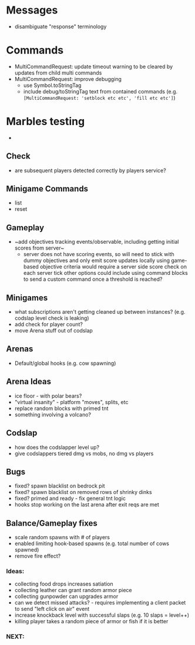 # Messages
- disambiguate "response" terminology

# Commands
- MultiCommandRequest: update timeout warning to be cleared by updates from child multi commands
- MultiCommandRequest: improve debugging
  - use Symbol.toStringTag
  - include debug/toStringTag text from contained commands (e.g. `[MultiCommandRequest: 'setblock etc etc', 'fill etc etc']`)

# Marbles testing
- 

## Check
- are subsequent players detected correctly by players service?

## Minigame Commands
- list
- reset

## Gameplay
- ~add objectives tracking events/observable, including getting initial scores from server~
  - server does not have scoring events, so will need to stick with dummy objectives and only
    emit score updates locally
    using game-based objective criteria would require a server side score check on each server tick
    other options could include using command blocks to send a custom command once a threshold is reached?

## Minigames
- what subscriptions aren't getting cleaned up between instances? (e.g. codslap level check is leaking)
- add check for player count?
- move Arena stuff out of codslap

## Arenas
- Default/global hooks (e.g. cow spawning)                                                                                                                                                                                                                                                                                                                                                                                                                                                    

## Arena Ideas
- ice floor - with polar bears?
- "virtual insanity" - platform "moves", splits, etc
- replace random blocks with primed tnt
- something involving a volcano?

## Codslap
 - how does the codslapper level up?
 - give codslappers tiered dmg vs mobs, no dmg vs players
 
## Bugs
- fixed? spawn blacklist on bedrock pit
- fixed? spawn blacklist on removed rows of shrinky dinks
- fixed? primed and ready - fix general tnt logic
- hooks stop working on the last arena after exit reqs are met 

## Balance/Gameplay fixes
- scale random spawns with # of players
- enabled limiting hook-based spawns (e.g. total number of cows spawned)
- remove fire effect?

### Ideas:
 - collecting food drops increases satiation
 - collecting leather can grant random armor piece
 - collecting gunpowder can upgrades armor
 - can we detect missed attacks? - requires implementing a client packet to send "left click on air" event
 - increase knockback level with successful slaps (e.g. 10 slaps = level++)
 - killing player takes a random piece of armor or fish if it is better

### NEXT:

